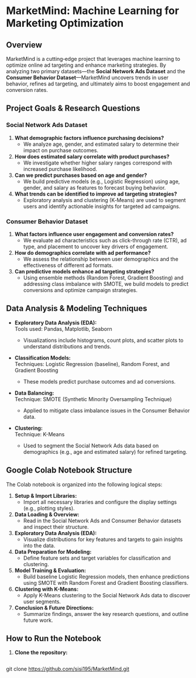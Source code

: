 # MarketMind: Machine Learning for Marketing Optimization

## Overview

MarketMind is a cutting‐edge project that leverages machine learning to optimize online ad targeting and enhance marketing strategies. By analyzing two primary datasets—the **Social Network Ads Dataset** and the **Consumer Behavior Dataset**—MarketMind uncovers trends in user behavior, refines ad targeting, and ultimately aims to boost engagement and conversion rates.

## Project Goals & Research Questions

### Social Network Ads Dataset
1. **What demographic factors influence purchasing decisions?**  
   - We analyze age, gender, and estimated salary to determine their impact on purchase outcomes.
2. **How does estimated salary correlate with product purchases?**  
   - We investigate whether higher salary ranges correspond with increased purchase likelihood.
3. **Can we predict purchases based on age and gender?**  
   - We build predictive models (e.g., Logistic Regression) using age, gender, and salary as features to forecast buying behavior.
4. **What trends can be identified to improve ad targeting strategies?**  
   - Exploratory analysis and clustering (K‑Means) are used to segment users and identify actionable insights for targeted ad campaigns.

### Consumer Behavior Dataset
1. **What factors influence user engagement and conversion rates?**  
   - We evaluate ad characteristics such as click-through rate (CTR), ad type, and placement to uncover key drivers of engagement.
2. **How do demographics correlate with ad performance?**  
   - We assess the relationship between user demographics and the effectiveness of different ad formats.
3. **Can predictive models enhance ad targeting strategies?**  
   - Using ensemble methods (Random Forest, Gradient Boosting) and addressing class imbalance with SMOTE, we build models to predict conversions and optimize campaign strategies.

## Data Analysis & Modeling Techniques

- **Exploratory Data Analysis (EDA):**  
  Tools used: Pandas, Matplotlib, Seaborn  
  - Visualizations include histograms, count plots, and scatter plots to understand distributions and trends.

- **Classification Models:**  
  Techniques: Logistic Regression (baseline), Random Forest, and Gradient Boosting  
  - These models predict purchase outcomes and ad conversions.

- **Data Balancing:**  
  Technique: SMOTE (Synthetic Minority Oversampling Technique)  
  - Applied to mitigate class imbalance issues in the Consumer Behavior data.

- **Clustering:**  
  Technique: K-Means  
  - Used to segment the Social Network Ads data based on demographics (e.g., age and estimated salary) for refined targeting.

## Google Colab Notebook Structure

The Colab notebook is organized into the following logical steps:
1. **Setup & Import Libraries:**  
   - Import all necessary libraries and configure the display settings (e.g., plotting styles).
2. **Data Loading & Overview:**  
   - Read in the Social Network Ads and Consumer Behavior datasets and inspect their structure.
3. **Exploratory Data Analysis (EDA):**  
   - Visualize distributions for key features and targets to gain insights into the data.
4. **Data Preparation for Modeling:**  
   - Define feature sets and target variables for classification and clustering.
5. **Model Training & Evaluation:**  
   - Build baseline Logistic Regression models, then enhance predictions using SMOTE with Random Forest and Gradient Boosting classifiers.
6. **Clustering with K-Means:**  
   - Apply K-Means clustering to the Social Network Ads data to discover user segments.
7. **Conclusion & Future Directions:**  
   - Summarize findings, answer the key research questions, and outline future work.

## How to Run the Notebook

1. **Clone the repository:**  
   ```bash
  git clone https://github.com/sisi195/MarketMind.git
